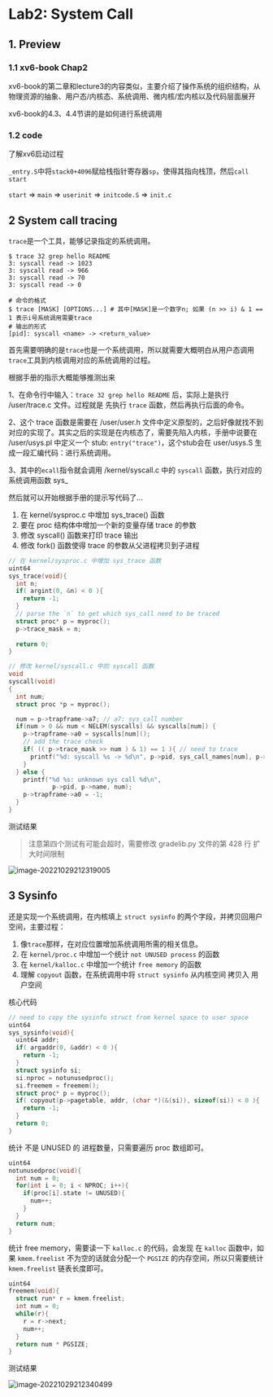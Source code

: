 # Lab2: System Call



## 1. Preview

### 1.1 xv6-book Chap2

xv6-book的第二章和lecture3的内容类似，主要介绍了操作系统的组织结构，从物理资源的抽象、用户态/内核态、系统调用、微内核/宏内核以及代码层面展开

xv6-book的4.3、4.4节讲的是如何进行系统调用

### 1.2 code

了解xv6启动过程

`_entry.S`中将`stack0+4096`赋给栈指针寄存器`sp`，使得其指向栈顶，然后`call start`

`start` => `main` => `userinit` => `initcode.S` => `init.c`



## 2 System call tracing

`trace`是一个工具，能够记录指定的系统调用。

```shell
$ trace 32 grep hello README
3: syscall read -> 1023
3: syscall read -> 966
3: syscall read -> 70
3: syscall read -> 0
```

```shell
# 命令的格式
$ trace [MASK] [OPTIONS...] # 其中[MASK]是一个数字n; 如果 (n >> i) & 1 == 1 表示i号系统调用需要trace
# 输出的形式
[pid]: syscall <name> -> <return_value>
```

首先需要明确的是`trace`也是一个系统调用，所以就需要大概明白从用户态调用`trace`工具到内核调用对应的系统调用的过程。

根据手册的指示大概能够推测出来

1、在命令行中输入：`trace 32 grep hello README` 后，实际上是执行 /user/trace.c 文件。过程就是 先执行 `trace` 函数，然后再执行后面的命令。

2、这个 trace 函数是需要在  /user/user.h 文件中定义原型的，之后好像就找不到对应的实现了。其实之后的实现是在内核态了，需要先陷入内核，手册中说要在 /user/usys.pl 中定义一个 stub: `entry("trace")`，这个stub会在 user/usys.S 生成一段汇编代码：进行系统调用。

3、其中的`ecall`指令就会调用 /kernel/syscall.c 中的 `syscall` 函数，执行对应的系统调用函数 sys_<name>

然后就可以开始根据手册的提示写代码了...

1. 在 kernel/sysproc.c 中增加 sys_trace() 函数
2. 要在 proc 结构体中增加一个新的变量存储 trace 的参数
3. 修改 syscall() 函数来打印 trace 输出
4. 修改 fork() 函数使得 trace 的参数从父进程拷贝到子进程

```c
// 在 kernel/sysproc.c 中增加 sys_trace 函数
uint64
sys_trace(void){
  int n;
  if( argint(0, &n) < 0 ){
    return -1;
  }
  // parse the `n` to get which sys_call need to be traced
  struct proc* p = myproc();
  p->trace_mask = n;
  
  return 0;
}
```

```c
// 修改 kernel/syscall.c 中的 syscall 函数
void
syscall(void)
{
  int num;
  struct proc *p = myproc();

  num = p->trapframe->a7; // a7: sys_call number
  if(num > 0 && num < NELEM(syscalls) && syscalls[num]) {
    p->trapframe->a0 = syscalls[num]();
    // add the trace check
    if( (( p->trace_mask >> num ) & 1) == 1 ){ // need to trace
      printf("%d: syscall %s -> %d\n", p->pid, sys_call_names[num], p->trapframe->a0);
    }
  } else {
    printf("%d %s: unknown sys call %d\n",
            p->pid, p->name, num);
    p->trapframe->a0 = -1;
  }
}
```

测试结果

> 注意第四个测试有可能会超时，需要修改 gradelib.py 文件的第 428 行 扩大时间限制

![image-20221029212319005](https://my-picture-repo.obs.cn-east-3.myhuaweicloud.com/my-blog-imgs/image-20221029212319005.png)

## 3 Sysinfo

还是实现一个系统调用，在内核填上 `struct sysinfo` 的两个字段，并拷贝回用户空间，主要过程：

1. 像`trace`那样，在对应位置增加系统调用所需的相关信息。
2. 在 `kernel/proc.c` 中增加一个统计 `not UNUSED process` 的函数
3. 在 `kernel/kalloc.c` 中增加一个统计 `free memory` 的函数
4. 理解 `copyout` 函数，在系统调用中将 `struct sysinfo` 从内核空间 拷贝入 用户空间

核心代码

```c
// need to copy the sysinfo struct from kernel space to user space
uint64
sys_sysinfo(void){
  uint64 addr;
  if( argaddr(0, &addr) < 0 ){
    return -1;
  }
  struct sysinfo si;
  si.nproc = notunusedproc();
  si.freemem = freemem();
  struct proc* p = myproc();
  if( copyout(p->pagetable, addr, (char *)(&(si)), sizeof(si)) < 0 ){
    return -1;
  }
  return 0;
}
```

统计 不是 UNUSED 的 进程数量，只需要遍历 proc 数组即可。

```c
uint64
notunusedproc(void){
  int num = 0;
  for(int i = 0; i < NPROC; i++){
    if(proc[i].state != UNUSED){
      num++;
    }
  }
  return num;
}
```

统计 free memory，需要读一下 `kalloc.c` 的代码，会发现 在 `kalloc` 函数中，如果 `kmem.freelist` 不为空的话就会分配一个 `PGSIZE` 的内存空间，所以只需要统计 `kmem.freelist` 链表长度即可。

```c
uint64
freemem(void){
  struct run* r = kmem.freelist;
  int num = 0;
  while(r){
    r = r->next;
    num++;
  }
  return num * PGSIZE;
}
```

测试结果

![image-20221029212340499](https://my-picture-repo.obs.cn-east-3.myhuaweicloud.com/my-blog-imgs/image-20221029212340499.png)
